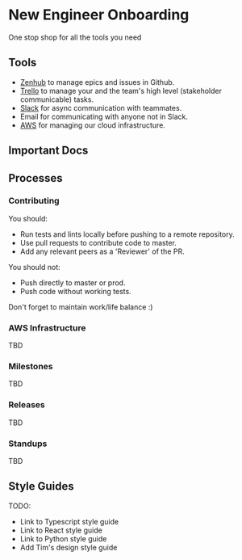 # New Engineer Onboarding
One stop shop for all the tools you need

## Tools

- [Zenhub](https://www.zenhub.com/) to manage epics and issues in Github.
- [Trello](https://www.trello.com/) to manage your and the team's high level (stakeholder
  communicable) tasks.
- [Slack](https://www.slack.com/) for async communication with teammates.
- Email for communicating with anyone not in Slack.
- [AWS](https://aws.amazon.com/) for managing our cloud infrastructure.

## Important Docs


## Processes


### Contributing

You should:
  - Run tests and lints locally before pushing to a remote repository.
  - Use pull requests to contribute code to master.
  - Add any relevant peers as a 'Reviewer' of the PR.

You should not:
  - Push directly to master or prod.
  - Push code without working tests.

Don't forget to maintain work/life balance :)

### AWS Infrastructure

TBD

### Milestones

TBD

### Releases

TBD

### Standups

TBD


## Style Guides

TODO:
  - Link to Typescript style guide
  - Link to React style guide
  - Link to Python style guide
  - Add Tim's design style guide
